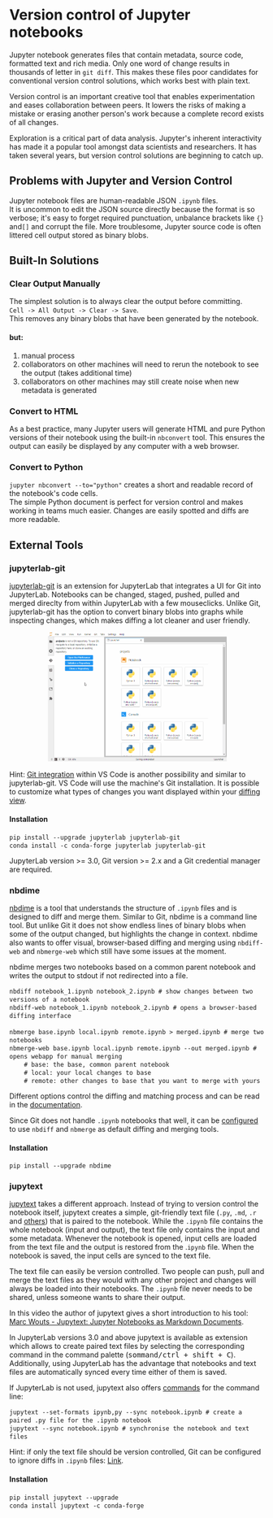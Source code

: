 # Version control of Jupyter notebooks

Jupyter notebook generates files that contain  metadata, source code, formatted text and rich media. Only one word of change results in thousands of letter in `git diff`. This makes these files poor candidates for conventional version control solutions, which works best with plain text. <br>

Version control is an important creative tool that enables experimentation and eases collaboration between peers. It lowers the risks of making a mistake or erasing another person's work because a complete record exists of all changes. <br>

Exploration is a critical part of data analysis. Jupyter's inherent interactivity has made it a popular tool amongst data scientists and researchers. It has taken several years, but version control solutions are beginning to catch up. <br>

## Problems with Jupyter and Version Control

Jupyter notebook files are human-readable JSON `.ipynb` files. <br>
It is uncommon to edit the JSON source directly because the format is so verbose; it's easy to forget required punctuation, unbalance brackets like `{}` and`[]` and corrupt the file. More troublesome, Jupyter source code is often littered cell output stored as binary blobs.<br>


## Built-In Solutions

### Clear Output Manually

The simplest solution is to always clear the output before committing. <br>
`Cell -> All Output -> Clear -> Save`. <br>
This removes any binary blobs that have been generated by the notebook. <br>

#### but:

1. manual process <br>
2. collaborators on other machines will need to rerun the notebook to see the output (takes additional time)<br>
3. collaborators on other machines may still create noise when new metadata is generated<br>

### Convert to HTML

As a best practice, many Jupyter users will generate HTML and pure Python versions of their notebook using the built-in `nbconvert` tool. This ensures the output can easily be displayed by any computer with a web browser. <br>

### Convert to Python

`jupyter nbconvert --to="python"` creates a short and readable record of the notebook's code cells. <br>
The simple Python document is perfect for version control and makes working in teams much easier. Changes are easily spotted and diffs are more readable. <br>


## External Tools

### jupyterlab-git


[jupyterlab-git](https://github.com/jupyterlab/jupyterlab-git) is an extension for JupyterLab that integrates a UI for Git into JupyterLab. Notebooks can be changed, staged, pushed, pulled and merged direclty from within JupyterLab with a few mouseclicks. Unlike Git, jupyterlab-git has the option to convert binary blobs into graphs while inspecting changes, which makes diffing a lot cleaner and user friendly. <br>

<p align="center">
<img src="https://raw.githubusercontent.com/jupyterlab/jupyterlab-git/master/docs/figs/preview.gif" width="70%" height="70%"><br>
</p>

Hint: [Git integration](https://code.visualstudio.com/docs/sourcecontrol/overview) within VS Code is another possibility and similar to jupyterlab-git. VS Code will use the machine's Git installation. It is possible to customize what types of changes you want displayed within your [diffing view](https://code.visualstudio.com/docs/datascience/jupyter-notebooks#_custom-notebook-diffing). 

#### Installation

    pip install --upgrade jupyterlab jupyterlab-git
    conda install -c conda-forge jupyterlab jupyterlab-git

JupyterLab version >= 3.0, Git version >= 2.x and a Git credential manager are required.


### nbdime

[nbdime](https://github.com/jupyter/nbdime) is a tool that understands the structure of `.ipynb` files and is designed to diff and merge them. Similar to Git, nbdime is a command line tool. But unlike Git it does not show endless lines of binary blobs when some of the output changed, but highlights the change in context. nbdime also wants to offer visual, browser-based diffing and merging using `nbdiff-web` and `nbmerge-web` which still have some issues at the moment.<br>

nbdime merges two notebooks based on a common parent notebook and writes the output to stdout if not redirected into a file.

    nbdiff notebook_1.ipynb notebook_2.ipynb # show changes between two versions of a notebook
    nbdiff-web notebook_1.ipynb notebook_2.ipynb # opens a browser-based diffing interface

    nbmerge base.ipynb local.ipynb remote.ipynb > merged.ipynb # merge two notebooks
    nbmerge-web base.ipynb local.ipynb remote.ipynb --out merged.ipynb # opens webapp for manual merging
        # base: the base, common parent notebook
        # local: your local changes to base
        # remote: other changes to base that you want to merge with yours

Different options control the diffing and matching process and can be read in the [documentation](https://nbdime.readthedocs.io/en/latest/cli.html). <br>

Since Git does not handle `.ipynb` notebooks that well, it can be [configured](https://nbdime.readthedocs.io/en/latest/vcs.html) to use `nbdiff` and `nbmerge` as default diffing and merging tools.<br>


#### Installation

    pip install --upgrade nbdime


### jupytext

[jupytext](https://github.com/mwouts/jupytext) takes a different approach. Instead of trying to version control the notebook itself, jupytext creates a simple, git-friendly text file (`.py`, `.md`, `.r` and [others](https://github.com/mwouts/jupytext/blob/main/docs/config.md)) that is paired to the notebook. While the `.ipynb` file contains the whole notebook (input and output), the text file only contains the input and some metadata. Whenever the notebook is opened, input cells are loaded from the text file and the output is restored from the .`ipynb` file. When the notebook is saved, the input cells are synced to the text file. <br>

The text file can easily be version controlled. Two people can push, pull and merge the text files as they would with any other project and changes will always be loaded into their notebooks. The `.ipynb` file never needs to be shared, unless someone wants to share their output.

In this video the author of jupytext gives a short introduction to his tool: [Marc Wouts - Jupytext: Jupyter Notebooks as Markdown Documents](https://www.youtube.com/watch?v=SDYdeVfMh48).

In JupyterLab versions 3.0 and above jupytext is available as extension which allows to create paired text files by selecting the corresponding command in the command palette (<kbd>sommand/ctrl + shift + C</kbd>). Additionally, using JupyterLab has the advantage that notebooks and text files are automatically synced every time either of them is saved. <br>

If JupyterLab is not used, jupytext also offers [commands](https://github.com/mwouts/jupytext/blob/main/docs/using-cli.md) for the command line:

    jupytext --set-formats ipynb,py --sync notebook.ipynb # create a paired .py file for the .ipynb notebook
    jupytext --sync notebook.ipynb # synchronise the notebook and text files

Hint: if only the text file should be version controlled, Git can be configured to ignore diffs in `.ipynb` files: [Link](https://github.com/mwouts/jupytext/issues/251).


#### Installation

    pip install jupytext --upgrade
    conda install jupytext -c conda-forge
